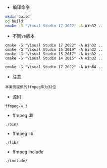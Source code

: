 
- 编译命令
```bash
mkdir build
cd build
cmake -G "Visual Studio 17 2022" -A Win32 ..
```

- 不同vs版本
```
cmake -G "Visual Studio 17 2022" -A Win32 ..
cmake -G "Visual Studio 16 2019" -A Win32 ..
cmake -G "Visual Studio 15 2017" -A Win32 ..
cmake -G "Visual Studio 14 2015" -A Win32 ..

cmake -G "Visual Studio 17 2022" -A Win64 ..

```

- 注意
```
本案例提供的ffmpeg库为32位
```

- 源码
```
ffmpeg-4.3
```

- ffmpeg dll
```
./bin/
```

- ffmpeg lib
```
./lib/
```

- ffmpeg include
```
./include/
```